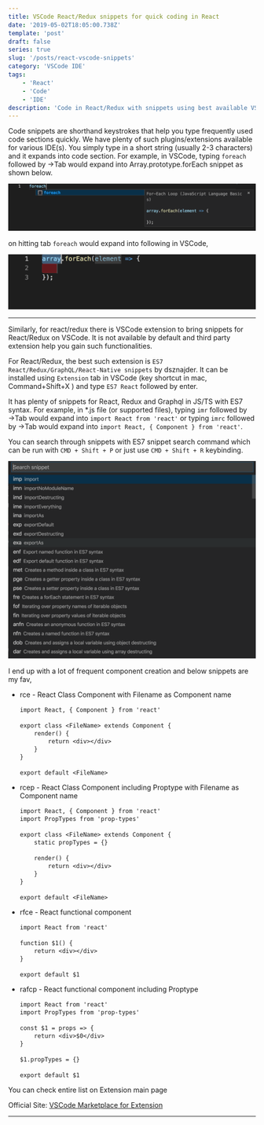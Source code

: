 ```yaml
---
title: VSCode React/Redux snippets for quick coding in React
date: '2019-05-02T18:05:00.738Z'
template: 'post'
draft: false
series: true
slug: '/posts/react-vscode-snippets'
category: 'VSCode IDE'
tags:
    - 'React'
    - 'Code'
    - 'IDE'
description: 'Code in React/Redux with snippets using best available VSCode extension'
---
```


Code snippets are shorthand keystrokes that help you type frequently used code sections quickly. We have plenty of such plugins/extensions available for various IDE(s). You simply type in a short string (usually 2-3 characters) and it expands into code section. For example, in VSCode, typing `foreach` followed by →Tab would expand into Array.prototype.forEach snippet as shown below.

![Screenshot](/media/snippetfor.png)

on hitting tab `foreach` would expand into following in VSCode,

![Screenshot](/media/snippetforexpand.png)

---

Similarly, for react/redux there is VSCode extension to bring snippets for React/Redux on VSCode. It is not available by default and third party extension help you gain such functionalities.

For React/Redux, the best such extension is `ES7 React/Redux/GraphQL/React-Native snippets` by dsznajder. It can be installed using `Extension` tab in VSCode (key shortcut in mac, Command+Shift+X ) and type `ES7 React` followed by enter.

It has plenty of snippets for React, Redux and Graphql in JS/TS with ES7 syntax.
For example, in \*.js file (or supported files), typing `imr` followed by →Tab would expand into `import React from 'react'` or typing `imrc` followed by →Tab would expand into `import React, { Component } from 'react'`.

You can search through snippets with ES7 snippet search command which can be run with `CMD + Shift + P` or just use `CMD + Shift + R` keybinding.

![Screenshot](/media/snippetsReact.png)

I end up with a lot of frequent component creation and below snippets are my fav,

-   rce - React Class Component with Filename as Component name

        import React, { Component } from 'react'

        export class <FileName> extends Component {
            render() {
                return <div></div>
            }
        }

        export default <FileName>

-   rcep - React Class Component including Proptype with Filename as Component name

        import React, { Component } from 'react'
        import PropTypes from 'prop-types'

        export class <FileName> extends Component {
            static propTypes = {}

            render() {
                return <div></div>
            }
        }

        export default <FileName>

-   rfce - React functional component

        import React from 'react'

        function $1() {
            return <div></div>
        }

        export default $1

-   rafcp - React functional component including Proptype

        import React from 'react'
        import PropTypes from 'prop-types'

        const $1 = props => {
            return <div>$0</div>
        }

        $1.propTypes = {}

        export default $1

You can check entire list on Extension main page

Official Site: [VSCode Marketplace for Extension](https://marketplace.visualstudio.com/items?itemName=dsznajder.es7-react-js-snippets)

---
